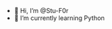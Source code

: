 - 👋 Hi, I’m @Stu-F0r
- 🌱 I’m currently learning Python


<!---
Stu-F0r/Stu-F0r is a ✨ special ✨ repository because its `README.md` (this file) appears on your GitHub profile.
You can click the Preview link to take a look at your changes.
--->
